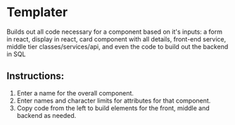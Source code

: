 # Templater
Builds out all code necessary for a component based on it's inputs: a form in react, display in react, card component with all details, front-end service, middle tier classes/services/api, and even the code to build out the backend in SQL

## Instructions: 

1. Enter a name for the overall component. 
2. Enter names and character limits for attributes for that component. 
3. Copy code from the left to build elements for the front, middle and backend as needed. 

